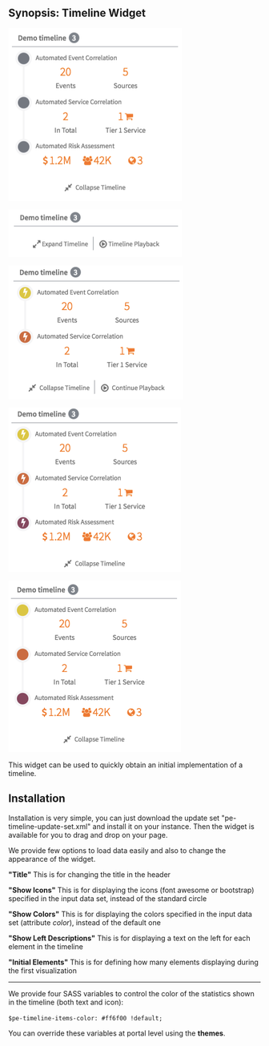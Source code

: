 ## Synopsis: Timeline Widget

![alt text](../../images/pe-timeline-screenshot.png "Timeline Widget")

![alt text](../../images/pe-timeline-screenshot-02.png "Timeline Widget - Collapsed")

![alt text](../../images/pe-timeline-screenshot-03.png "Timeline Widget - In playback mode")

![alt text](../../images/pe-timeline-screenshot-04.png "Timeline Widget - With the option Show Icons and Show Colors set to True")

![alt text](../../images/pe-timeline-screenshot-05.png "Timeline Widget - With the option Show Colors set to True")

This widget can be used to quickly obtain an initial implementation of a timeline.

## Installation

Installation is very simple, you can just download the update set "pe-timeline-update-set.xml" and install it on your instance. Then the widget is available for you to drag and drop on your page.

We provide few options to load data easily and also to change the appearance of the widget.

**"Title"** This is for changing the title in the header

**"Show Icons"** This is for displaying the icons (font awesome or bootstrap) specified in the input data set, instead of the standard circle

**"Show Colors"** This is for displaying the colors specified in the input data set (attribute *color*), instead of the default one

**"Show Left Descriptions"** This is for displaying a text on the left for each element in the timeline

**"Initial Elements"** This is for defining how many elements displaying during the first visualization

***

We provide four SASS variables to control the color of the statistics shown in the timeline (both text and icon):

`$pe-timeline-items-color: #ff6f00 !default;`

You can override these variables at portal level using the **themes**.
